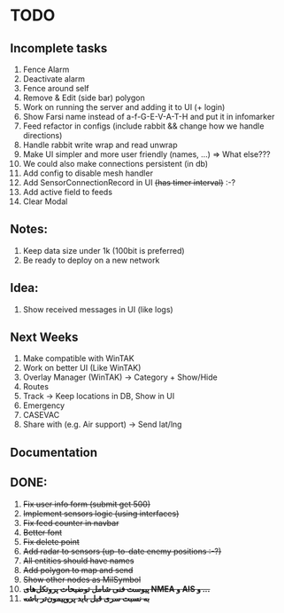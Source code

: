 # TODO

## Incomplete tasks
1. Fence Alarm
2. Deactivate alarm
3. Fence around self
4. Remove & Edit (side bar) polygon
5. Work on running the server and adding it to UI (+ login)
6. Show Farsi name instead of a-f-G-E-V-A-T-H and put it in infomarker
7. Feed refactor in configs (include rabbit && change how we handle directions)
8. Handle rabbit write wrap and read unwrap
9. Make UI simpler and more user friendly (names, ...) => What else???
10. We could also make connections persistent (in db)
11. Add config to disable mesh handler
12. Add SensorConnectionRecord in UI ~~(has timer interval)~~ :-?
13. Add active field to feeds
14. Clear Modal 

## Notes:
1. Keep data size under 1k (100bit is preferred)
2. Be ready to deploy on a new network

## Idea:
1. Show received messages in UI (like logs)

## Next Weeks
1. Make compatible with WinTAK
1. Work on better UI (Like WinTAK)
2. Overlay Manager (WinTAK) -> Category + Show/Hide
2. Routes
3. Track -> Keep locations in DB, Show in UI
3. Emergency
4. CASEVAC
1. Share with (e.g. Air support) -> Send lat/lng



## Documentation

## DONE:
1. ~~Fix user info form (submit get 500)~~
2. ~~Implement sensors logic (using interfaces)~~
3. ~~Fix feed counter in navbar~~
4. ~~Better font~~
5. ~~Fix delete point~~
6. ~~Add radar to sensors (up-to-date enemy positions :-?)~~
7. ~~All entities should have names~~
8. ~~Add polygon to map and send~~
9. ~~Show other nodes as MilSymbol~~
10. ~~**پیوست فنی شامل توضیحات پروتکل‌های NMEA و AIS و ...**~~
11. ~~**به نسبت سری قبل باید پروپیمون‌تر باشه**~~
